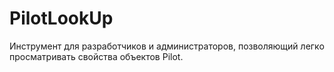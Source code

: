 # PilotLookUp
Инструмент для разработчиков и администраторов, позволяющий легко просматривать свойства объектов Pilot.
